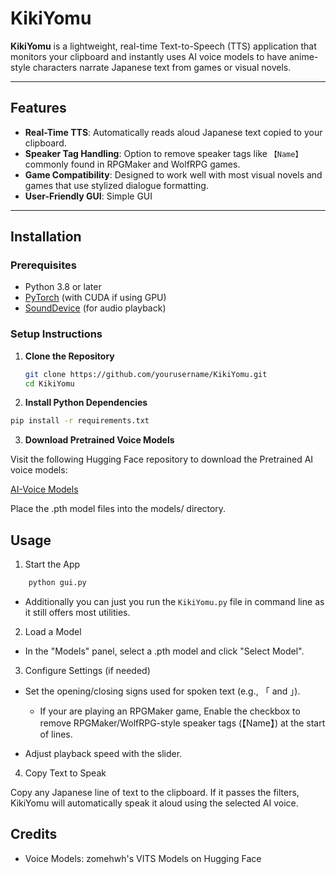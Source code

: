 # KikiYomu

**KikiYomu** is a lightweight, real-time Text-to-Speech (TTS) application that monitors your clipboard and instantly uses AI voice models to have anime-style characters narrate Japanese text from games or visual novels.

---

## Features

-  **Real-Time TTS**: Automatically reads aloud Japanese text copied to your clipboard.
-  **Speaker Tag Handling**: Option to remove speaker tags like `【Name】` commonly found in RPGMaker and WolfRPG games.
-  **Game Compatibility**: Designed to work well with most visual novels and games that use stylized dialogue formatting.
-  **User-Friendly GUI**: Simple GUI

---

## Installation

### Prerequisites

- Python 3.8 or later
- [PyTorch](https://pytorch.org/get-started/locally/) (with CUDA if using GPU)
- [SoundDevice](https://python-sounddevice.readthedocs.io/) (for audio playback)

### Setup Instructions

1. **Clone the Repository**

   ```bash
   git clone https://github.com/yourusername/KikiYomu.git
   cd KikiYomu

2. **Install Python Dependencies**
```bash
pip install -r requirements.txt
```
3. **Download Pretrained Voice Models**

Visit the following Hugging Face repository to download the Pretrained AI voice models:

[AI-Voice Models](https://huggingface.co/spaces/zomehwh/vits-models/tree/main/pretrained_models)

Place the .pth model files into the models/ directory.

## Usage

1. Start the App
```bash
    python gui.py
```
- Additionally you can just you run the `KikiYomu.py` file in command line as it still offers most utilities.
2. Load a Model

- In the "Models" panel, select a .pth model and click "Select Model".

3. Configure Settings (if needed)

- Set the opening/closing signs used for spoken text (e.g., 「 and 」).

    - If your are playing an RPGMaker game, Enable the checkbox to remove RPGMaker/WolfRPG-style speaker tags (【Name】) at the start of lines.

- Adjust playback speed with the slider.

4. Copy Text to Speak

Copy any Japanese line of text to the clipboard.
If it passes the filters, KikiYomu will automatically speak it aloud using the selected AI voice.

## Credits

- Voice Models: zomehwh's VITS Models on Hugging Face



